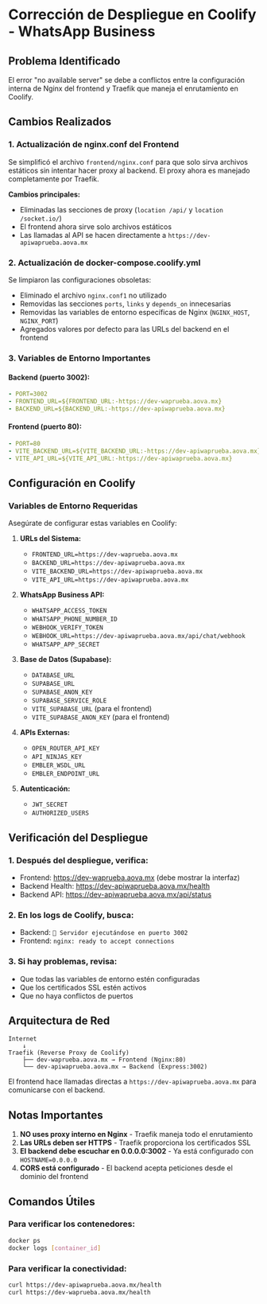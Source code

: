 # Corrección de Despliegue en Coolify - WhatsApp Business

## Problema Identificado
El error "no available server" se debe a conflictos entre la configuración interna de Nginx del frontend y Traefik que maneja el enrutamiento en Coolify.

## Cambios Realizados

### 1. Actualización de nginx.conf del Frontend
Se simplificó el archivo `frontend/nginx.conf` para que solo sirva archivos estáticos sin intentar hacer proxy al backend. El proxy ahora es manejado completamente por Traefik.

**Cambios principales:**
- Eliminadas las secciones de proxy (`location /api/` y `location /socket.io/`)
- El frontend ahora sirve solo archivos estáticos
- Las llamadas al API se hacen directamente a `https://dev-apiwaprueba.aova.mx`

### 2. Actualización de docker-compose.coolify.yml
Se limpiaron las configuraciones obsoletas:
- Eliminado el archivo `nginx.conf1` no utilizado
- Removidas las secciones `ports`, `links` y `depends_on` innecesarias
- Removidas las variables de entorno específicas de Nginx (`NGINX_HOST`, `NGINX_PORT`)
- Agregados valores por defecto para las URLs del backend en el frontend

### 3. Variables de Entorno Importantes

#### Backend (puerto 3002):
```yaml
- PORT=3002
- FRONTEND_URL=${FRONTEND_URL:-https://dev-waprueba.aova.mx}
- BACKEND_URL=${BACKEND_URL:-https://dev-apiwaprueba.aova.mx}
```

#### Frontend (puerto 80):
```yaml
- PORT=80
- VITE_BACKEND_URL=${VITE_BACKEND_URL:-https://dev-apiwaprueba.aova.mx}
- VITE_API_URL=${VITE_API_URL:-https://dev-apiwaprueba.aova.mx}
```

## Configuración en Coolify

### Variables de Entorno Requeridas
Asegúrate de configurar estas variables en Coolify:

1. **URLs del Sistema:**
   - `FRONTEND_URL=https://dev-waprueba.aova.mx`
   - `BACKEND_URL=https://dev-apiwaprueba.aova.mx`
   - `VITE_BACKEND_URL=https://dev-apiwaprueba.aova.mx`
   - `VITE_API_URL=https://dev-apiwaprueba.aova.mx`

2. **WhatsApp Business API:**
   - `WHATSAPP_ACCESS_TOKEN`
   - `WHATSAPP_PHONE_NUMBER_ID`
   - `WEBHOOK_VERIFY_TOKEN`
   - `WEBHOOK_URL=https://dev-apiwaprueba.aova.mx/api/chat/webhook`
   - `WHATSAPP_APP_SECRET`

3. **Base de Datos (Supabase):**
   - `DATABASE_URL`
   - `SUPABASE_URL`
   - `SUPABASE_ANON_KEY`
   - `SUPABASE_SERVICE_ROLE`
   - `VITE_SUPABASE_URL` (para el frontend)
   - `VITE_SUPABASE_ANON_KEY` (para el frontend)

4. **APIs Externas:**
   - `OPEN_ROUTER_API_KEY`
   - `API_NINJAS_KEY`
   - `EMBLER_WSDL_URL`
   - `EMBLER_ENDPOINT_URL`

5. **Autenticación:**
   - `JWT_SECRET`
   - `AUTHORIZED_USERS`

## Verificación del Despliegue

### 1. Después del despliegue, verifica:
- Frontend: https://dev-waprueba.aova.mx (debe mostrar la interfaz)
- Backend Health: https://dev-apiwaprueba.aova.mx/health
- Backend API: https://dev-apiwaprueba.aova.mx/api/status

### 2. En los logs de Coolify, busca:
- Backend: `🚀 Servidor ejecutándose en puerto 3002`
- Frontend: `nginx: ready to accept connections`

### 3. Si hay problemas, revisa:
- Que todas las variables de entorno estén configuradas
- Que los certificados SSL estén activos
- Que no haya conflictos de puertos

## Arquitectura de Red

```
Internet
    ↓
Traefik (Reverse Proxy de Coolify)
    ├── dev-waprueba.aova.mx → Frontend (Nginx:80)
    └── dev-apiwaprueba.aova.mx → Backend (Express:3002)
```

El frontend hace llamadas directas a `https://dev-apiwaprueba.aova.mx` para comunicarse con el backend.

## Notas Importantes

1. **NO uses proxy interno en Nginx** - Traefik maneja todo el enrutamiento
2. **Las URLs deben ser HTTPS** - Traefik proporciona los certificados SSL
3. **El backend debe escuchar en 0.0.0.0:3002** - Ya está configurado con `HOSTNAME=0.0.0.0`
4. **CORS está configurado** - El backend acepta peticiones desde el dominio del frontend

## Comandos Útiles

### Para verificar los contenedores:
```bash
docker ps
docker logs [container_id]
```

### Para verificar la conectividad:
```bash
curl https://dev-apiwaprueba.aova.mx/health
curl https://dev-waprueba.aova.mx/health
```
